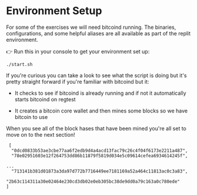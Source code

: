#  Environment Setup

For some of the exercises we will need bitcoind running.  The binaries, configurations, and some helpful aliases are all available as part of the replit environment. 

👉 Run this in your console to get your environment set up:
```
./start.sh
```

If you're curious you can take a look to see what the script is doing but it's pretty straight forward if you're familiar with bitcoind but it:

- It checks to see if bitcoind is already running and if not it automatically starts bitcoind on regtest
  
- It creates a bitcoin core wallet and then mines some blocks so we have bitcoin to use

When you see all of the block hases that have been mined you're all set to move on to the next section!

```
 [
  "0dcd0833b53ae3cbe77aa6f2edb9d4a4acd13fac79c26c4f04f6173e2211a487",
  "78e02951603e12f264753dd86b11879f5819d034e5c09614cefea6934614245f",

...
  "713141b381d01873a3da97d772b7716449ee7181169a52a464c11813ac0c3a83",
  
"2b63c114311a30e02464e230cd3db02e0eb305bc38de9dd0a79c163a0c780ede"
]
```